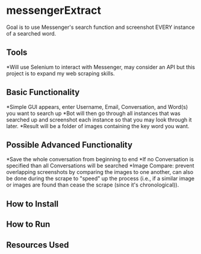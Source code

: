 # messengerExtract
Goal is to use Messenger's search function and screenshot EVERY instance of a searched word. 

## Tools 
*Will use Selenium to interact with Messenger, may consider an API but this project is to expand my web scraping skills. 

## Basic Functionality
*Simple GUI appears, enter Username, Email, Conversation, and Word(s) you want to search up
*Bot will then go through all instances that was searched up and screenshot each instance so that you may look through it later.
*Result will be a folder of images containing the key word you want. 

## Possible Advanced Functionality
*Save the whole conversation from beginning to end
*If no Conversation is specified than all Conversations will be searched
*Image Compare: prevent overlapping screenshots by comparing the images to one another, can also be done during the scrape to "speed" up the process (i.e., if a similar image or images are found than cease the scrape (since it's chronological)).

## How to Install
## How to Run
## Resources Used
